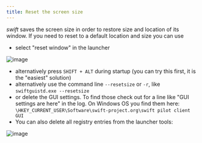 ```yaml
---
title: Reset the screen size
---
```


*swift* saves the screen size in order to restore size and location of
its window. If you need to reset to a default location and size you can
use

-   select \"reset window\" in the launcher

![image](http://img.swift-project.org/wizard.png)

-   alternatively press `SHIFT + ALT` during startup (you can try this
    first, it is the \"easiest\" solution)
-   alternatively use the command line `--resetsize` or `-r`, like
    `swiftguistd.exe --resetsize`
-   or delete the GUI settings. To find those check out for a line like
    \"GUI settings are here\" in the log. On Windows OS you find them
    here:
    `\HKEY_CURRENT_USER\Software\swift-project.org\swift pilot client GUI`
-   You can also delete all registry entries from the launcher tools:

![image](http://img.swift-project.org/registrydelete.png)

